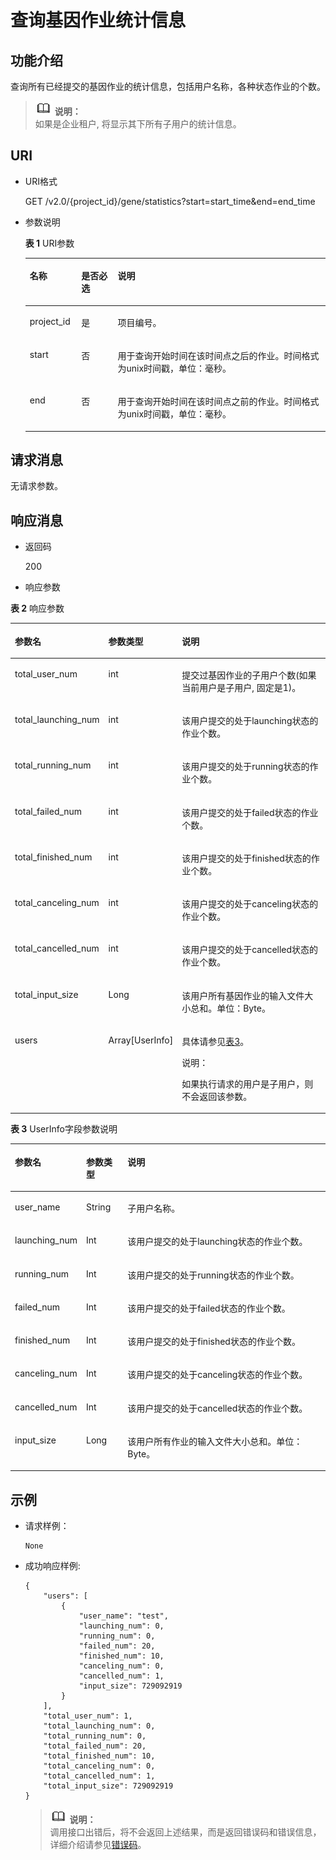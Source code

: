 # 查询基因作业统计信息<a name="dli_02_0142"></a>

## 功能介绍<a name="section6968756197"></a>

查询所有已经提交的基因作业的统计信息，包括用户名称，各种状态作业的个数。

>![](public_sys-resources/icon-note.gif) **说明：**   
>如果是企业租户, 将显示其下所有子用户的统计信息。  

## URI<a name="section169693561590"></a>

-   URI格式

    GET /v2.0/\{project\_id\}/gene/statistics?start=start\_time&end=end\_time

-   参数说明

    **表 1**  URI参数

    <a name="table129761556598"></a>
    <table><thead align="left"><tr id="row1826735713913"><th class="cellrowborder" valign="top" width="17.171717171717173%" id="mcps1.2.4.1.1"><p id="p226717571598"><a name="p226717571598"></a><a name="p226717571598"></a>名称</p>
    </th>
    <th class="cellrowborder" valign="top" width="12.121212121212121%" id="mcps1.2.4.1.2"><p id="p8267195712917"><a name="p8267195712917"></a><a name="p8267195712917"></a>是否必选</p>
    </th>
    <th class="cellrowborder" valign="top" width="70.70707070707071%" id="mcps1.2.4.1.3"><p id="p11267457995"><a name="p11267457995"></a><a name="p11267457995"></a>说明</p>
    </th>
    </tr>
    </thead>
    <tbody><tr id="row1026714572915"><td class="cellrowborder" valign="top" width="17.171717171717173%" headers="mcps1.2.4.1.1 "><p id="p17267757296"><a name="p17267757296"></a><a name="p17267757296"></a>project_id</p>
    </td>
    <td class="cellrowborder" valign="top" width="12.121212121212121%" headers="mcps1.2.4.1.2 "><p id="p14267557694"><a name="p14267557694"></a><a name="p14267557694"></a>是</p>
    </td>
    <td class="cellrowborder" valign="top" width="70.70707070707071%" headers="mcps1.2.4.1.3 "><p id="p82675571912"><a name="p82675571912"></a><a name="p82675571912"></a>项目编号。</p>
    </td>
    </tr>
    <tr id="row1826855715912"><td class="cellrowborder" valign="top" width="17.171717171717173%" headers="mcps1.2.4.1.1 "><p id="p192681657995"><a name="p192681657995"></a><a name="p192681657995"></a>start</p>
    </td>
    <td class="cellrowborder" valign="top" width="12.121212121212121%" headers="mcps1.2.4.1.2 "><p id="p22680574914"><a name="p22680574914"></a><a name="p22680574914"></a>否</p>
    </td>
    <td class="cellrowborder" valign="top" width="70.70707070707071%" headers="mcps1.2.4.1.3 "><p id="p172681157494"><a name="p172681157494"></a><a name="p172681157494"></a>用于查询开始时间在该时间点之后的作业。时间格式为unix时间戳，单位：毫秒。</p>
    </td>
    </tr>
    <tr id="row22682057196"><td class="cellrowborder" valign="top" width="17.171717171717173%" headers="mcps1.2.4.1.1 "><p id="p132686579919"><a name="p132686579919"></a><a name="p132686579919"></a>end</p>
    </td>
    <td class="cellrowborder" valign="top" width="12.121212121212121%" headers="mcps1.2.4.1.2 "><p id="p112689571297"><a name="p112689571297"></a><a name="p112689571297"></a>否</p>
    </td>
    <td class="cellrowborder" valign="top" width="70.70707070707071%" headers="mcps1.2.4.1.3 "><p id="p1426817576910"><a name="p1426817576910"></a><a name="p1426817576910"></a>用于查询开始时间在该时间点之前的作业。时间格式为unix时间戳，单位：毫秒。</p>
    </td>
    </tr>
    </tbody>
    </table>


## 请求消息<a name="section3414034164017"></a>

无请求参数。

## 响应消息<a name="section2101574914"></a>

-   返回码

    200

-   响应参数

**表 2**  响应参数

<a name="table192695719914"></a>
<table><thead align="left"><tr id="row82696574918"><th class="cellrowborder" valign="top" width="21.977802219778024%" id="mcps1.2.4.1.1"><p id="p102691857892"><a name="p102691857892"></a><a name="p102691857892"></a>参数名</p>
</th>
<th class="cellrowborder" valign="top" width="13.18868113188681%" id="mcps1.2.4.1.2"><p id="p12269185711914"><a name="p12269185711914"></a><a name="p12269185711914"></a>参数类型</p>
</th>
<th class="cellrowborder" valign="top" width="64.83351664833516%" id="mcps1.2.4.1.3"><p id="p192698571294"><a name="p192698571294"></a><a name="p192698571294"></a>说明</p>
</th>
</tr>
</thead>
<tbody><tr id="row5269257198"><td class="cellrowborder" valign="top" width="21.977802219778024%" headers="mcps1.2.4.1.1 "><p id="p92621639121911"><a name="p92621639121911"></a><a name="p92621639121911"></a>total_user_num</p>
</td>
<td class="cellrowborder" valign="top" width="13.18868113188681%" headers="mcps1.2.4.1.2 "><p id="p14262939161917"><a name="p14262939161917"></a><a name="p14262939161917"></a>int</p>
</td>
<td class="cellrowborder" valign="top" width="64.83351664833516%" headers="mcps1.2.4.1.3 "><p id="p6262113981912"><a name="p6262113981912"></a><a name="p6262113981912"></a>提交过基因作业的子用户个数(如果当前用户是子用户, 固定是1)。</p>
</td>
</tr>
<tr id="row1027015577915"><td class="cellrowborder" valign="top" width="21.977802219778024%" headers="mcps1.2.4.1.1 "><p id="p1326293915199"><a name="p1326293915199"></a><a name="p1326293915199"></a>total_launching_num</p>
</td>
<td class="cellrowborder" valign="top" width="13.18868113188681%" headers="mcps1.2.4.1.2 "><p id="p826215391194"><a name="p826215391194"></a><a name="p826215391194"></a>int</p>
</td>
<td class="cellrowborder" valign="top" width="64.83351664833516%" headers="mcps1.2.4.1.3 "><p id="p142620398193"><a name="p142620398193"></a><a name="p142620398193"></a>该用户提交的处于launching状态的作业个数。</p>
</td>
</tr>
<tr id="row527013571793"><td class="cellrowborder" valign="top" width="21.977802219778024%" headers="mcps1.2.4.1.1 "><p id="p126212390198"><a name="p126212390198"></a><a name="p126212390198"></a>total_running_num</p>
</td>
<td class="cellrowborder" valign="top" width="13.18868113188681%" headers="mcps1.2.4.1.2 "><p id="p7264193913194"><a name="p7264193913194"></a><a name="p7264193913194"></a>int</p>
</td>
<td class="cellrowborder" valign="top" width="64.83351664833516%" headers="mcps1.2.4.1.3 "><p id="p1726433917197"><a name="p1726433917197"></a><a name="p1726433917197"></a>该用户提交的处于running状态的作业个数。</p>
</td>
</tr>
<tr id="row4270165717916"><td class="cellrowborder" valign="top" width="21.977802219778024%" headers="mcps1.2.4.1.1 "><p id="p13264339151913"><a name="p13264339151913"></a><a name="p13264339151913"></a>total_failed_num</p>
</td>
<td class="cellrowborder" valign="top" width="13.18868113188681%" headers="mcps1.2.4.1.2 "><p id="p1026493911914"><a name="p1026493911914"></a><a name="p1026493911914"></a>int</p>
</td>
<td class="cellrowborder" valign="top" width="64.83351664833516%" headers="mcps1.2.4.1.3 "><p id="p72647394197"><a name="p72647394197"></a><a name="p72647394197"></a>该用户提交的处于failed状态的作业个数。</p>
</td>
</tr>
<tr id="row7270757490"><td class="cellrowborder" valign="top" width="21.977802219778024%" headers="mcps1.2.4.1.1 "><p id="p17264139151913"><a name="p17264139151913"></a><a name="p17264139151913"></a>total_finished_num</p>
</td>
<td class="cellrowborder" valign="top" width="13.18868113188681%" headers="mcps1.2.4.1.2 "><p id="p32641639181915"><a name="p32641639181915"></a><a name="p32641639181915"></a>int</p>
</td>
<td class="cellrowborder" valign="top" width="64.83351664833516%" headers="mcps1.2.4.1.3 "><p id="p15264173917194"><a name="p15264173917194"></a><a name="p15264173917194"></a>该用户提交的处于finished状态的作业个数。</p>
</td>
</tr>
<tr id="row1227015715914"><td class="cellrowborder" valign="top" width="21.977802219778024%" headers="mcps1.2.4.1.1 "><p id="p02648398196"><a name="p02648398196"></a><a name="p02648398196"></a>total_canceling_num</p>
</td>
<td class="cellrowborder" valign="top" width="13.18868113188681%" headers="mcps1.2.4.1.2 "><p id="p626433911196"><a name="p626433911196"></a><a name="p626433911196"></a>int</p>
</td>
<td class="cellrowborder" valign="top" width="64.83351664833516%" headers="mcps1.2.4.1.3 "><p id="p3264113912191"><a name="p3264113912191"></a><a name="p3264113912191"></a>该用户提交的处于canceling状态的作业个数。</p>
</td>
</tr>
<tr id="row846595325518"><td class="cellrowborder" valign="top" width="21.977802219778024%" headers="mcps1.2.4.1.1 "><p id="p1446595310559"><a name="p1446595310559"></a><a name="p1446595310559"></a>total_cancelled_num</p>
</td>
<td class="cellrowborder" valign="top" width="13.18868113188681%" headers="mcps1.2.4.1.2 "><p id="p194651953185512"><a name="p194651953185512"></a><a name="p194651953185512"></a>int</p>
</td>
<td class="cellrowborder" valign="top" width="64.83351664833516%" headers="mcps1.2.4.1.3 "><p id="p7465205315556"><a name="p7465205315556"></a><a name="p7465205315556"></a>该用户提交的处于cancelled状态的作业个数。</p>
</td>
</tr>
<tr id="row027135717915"><td class="cellrowborder" valign="top" width="21.977802219778024%" headers="mcps1.2.4.1.1 "><p id="p21185201210"><a name="p21185201210"></a><a name="p21185201210"></a>total_input_size</p>
</td>
<td class="cellrowborder" valign="top" width="13.18868113188681%" headers="mcps1.2.4.1.2 "><p id="p1711816202211"><a name="p1711816202211"></a><a name="p1711816202211"></a>Long</p>
</td>
<td class="cellrowborder" valign="top" width="64.83351664833516%" headers="mcps1.2.4.1.3 "><p id="p16118102017218"><a name="p16118102017218"></a><a name="p16118102017218"></a>该用户所有基因作业的输入文件大小总和。单位：Byte。</p>
</td>
</tr>
<tr id="row2271165714918"><td class="cellrowborder" valign="top" width="21.977802219778024%" headers="mcps1.2.4.1.1 "><p id="p131181204212"><a name="p131181204212"></a><a name="p131181204212"></a>users</p>
</td>
<td class="cellrowborder" valign="top" width="13.18868113188681%" headers="mcps1.2.4.1.2 "><p id="p141181420162112"><a name="p141181420162112"></a><a name="p141181420162112"></a>Array[UserInfo]</p>
</td>
<td class="cellrowborder" valign="top" width="64.83351664833516%" headers="mcps1.2.4.1.3 "><p id="p5118620112114"><a name="p5118620112114"></a><a name="p5118620112114"></a>具体请参见<a href="#table560144421912">表3</a>。</p>
<div class="note" id="note9244155166"><a name="note9244155166"></a><a name="note9244155166"></a><span class="notetitle"> 说明： </span><div class="notebody"><p id="p172491501610"><a name="p172491501610"></a><a name="p172491501610"></a>如果执行请求的用户是子用户，则不会返回该参数。</p>
</div></div>
</td>
</tr>
</tbody>
</table>

**表 3**  UserInfo字段参数说明

<a name="table560144421912"></a>
<table><thead align="left"><tr id="row10629440194"><th class="cellrowborder" valign="top" width="21.977802219778024%" id="mcps1.2.4.1.1"><p id="p1341411544190"><a name="p1341411544190"></a><a name="p1341411544190"></a>参数名</p>
</th>
<th class="cellrowborder" valign="top" width="13.18868113188681%" id="mcps1.2.4.1.2"><p id="p942025461913"><a name="p942025461913"></a><a name="p942025461913"></a>参数类型</p>
</th>
<th class="cellrowborder" valign="top" width="64.83351664833516%" id="mcps1.2.4.1.3"><p id="p4422754191913"><a name="p4422754191913"></a><a name="p4422754191913"></a>说明</p>
</th>
</tr>
</thead>
<tbody><tr id="row12621144191914"><td class="cellrowborder" valign="top" width="21.977802219778024%" headers="mcps1.2.4.1.1 "><p id="p025110122019"><a name="p025110122019"></a><a name="p025110122019"></a>user_name</p>
</td>
<td class="cellrowborder" valign="top" width="13.18868113188681%" headers="mcps1.2.4.1.2 "><p id="p19291103208"><a name="p19291103208"></a><a name="p19291103208"></a>String</p>
</td>
<td class="cellrowborder" valign="top" width="64.83351664833516%" headers="mcps1.2.4.1.3 "><p id="p630170112017"><a name="p630170112017"></a><a name="p630170112017"></a>子用户名称。</p>
</td>
</tr>
<tr id="row286217221285"><td class="cellrowborder" valign="top" width="21.977802219778024%" headers="mcps1.2.4.1.1 "><p id="p23213016204"><a name="p23213016204"></a><a name="p23213016204"></a>launching_num</p>
</td>
<td class="cellrowborder" valign="top" width="13.18868113188681%" headers="mcps1.2.4.1.2 "><p id="p18631122182814"><a name="p18631122182814"></a><a name="p18631122182814"></a>Int</p>
</td>
<td class="cellrowborder" valign="top" width="64.83351664833516%" headers="mcps1.2.4.1.3 "><p id="p163411476586"><a name="p163411476586"></a><a name="p163411476586"></a>该用户提交的处于launching状态的作业个数。</p>
</td>
</tr>
<tr id="row685916298285"><td class="cellrowborder" valign="top" width="21.977802219778024%" headers="mcps1.2.4.1.1 "><p id="p18859629102819"><a name="p18859629102819"></a><a name="p18859629102819"></a>running_num</p>
</td>
<td class="cellrowborder" valign="top" width="13.18868113188681%" headers="mcps1.2.4.1.2 "><p id="p11859122932815"><a name="p11859122932815"></a><a name="p11859122932815"></a>Int</p>
</td>
<td class="cellrowborder" valign="top" width="64.83351664833516%" headers="mcps1.2.4.1.3 "><p id="p0379479587"><a name="p0379479587"></a><a name="p0379479587"></a>该用户提交的处于running状态的作业个数。</p>
</td>
</tr>
<tr id="row41961152918"><td class="cellrowborder" valign="top" width="21.977802219778024%" headers="mcps1.2.4.1.1 "><p id="p2019721182915"><a name="p2019721182915"></a><a name="p2019721182915"></a>failed_num</p>
</td>
<td class="cellrowborder" valign="top" width="13.18868113188681%" headers="mcps1.2.4.1.2 "><p id="p2019751152918"><a name="p2019751152918"></a><a name="p2019751152918"></a>Int</p>
</td>
<td class="cellrowborder" valign="top" width="64.83351664833516%" headers="mcps1.2.4.1.3 "><p id="p6411347185811"><a name="p6411347185811"></a><a name="p6411347185811"></a>该用户提交的处于failed状态的作业个数。</p>
</td>
</tr>
<tr id="row16197514292"><td class="cellrowborder" valign="top" width="21.977802219778024%" headers="mcps1.2.4.1.1 "><p id="p51973112916"><a name="p51973112916"></a><a name="p51973112916"></a>finished_num</p>
</td>
<td class="cellrowborder" valign="top" width="13.18868113188681%" headers="mcps1.2.4.1.2 "><p id="p5197111297"><a name="p5197111297"></a><a name="p5197111297"></a>Int</p>
</td>
<td class="cellrowborder" valign="top" width="64.83351664833516%" headers="mcps1.2.4.1.3 "><p id="p15471547125812"><a name="p15471547125812"></a><a name="p15471547125812"></a>该用户提交的处于finished状态的作业个数。</p>
</td>
</tr>
<tr id="row73829152910"><td class="cellrowborder" valign="top" width="21.977802219778024%" headers="mcps1.2.4.1.1 "><p id="p1738893296"><a name="p1738893296"></a><a name="p1738893296"></a>canceling_num</p>
</td>
<td class="cellrowborder" valign="top" width="13.18868113188681%" headers="mcps1.2.4.1.2 "><p id="p12389932918"><a name="p12389932918"></a><a name="p12389932918"></a>Int</p>
</td>
<td class="cellrowborder" valign="top" width="64.83351664833516%" headers="mcps1.2.4.1.3 "><p id="p1649847175814"><a name="p1649847175814"></a><a name="p1649847175814"></a>该用户提交的处于canceling状态的作业个数。</p>
</td>
</tr>
<tr id="row8381994295"><td class="cellrowborder" valign="top" width="21.977802219778024%" headers="mcps1.2.4.1.1 "><p id="p83859132914"><a name="p83859132914"></a><a name="p83859132914"></a>cancelled_num</p>
</td>
<td class="cellrowborder" valign="top" width="13.18868113188681%" headers="mcps1.2.4.1.2 "><p id="p7387952920"><a name="p7387952920"></a><a name="p7387952920"></a>Int</p>
</td>
<td class="cellrowborder" valign="top" width="64.83351664833516%" headers="mcps1.2.4.1.3 "><p id="p75284725815"><a name="p75284725815"></a><a name="p75284725815"></a>该用户提交的处于cancelled状态的作业个数。</p>
</td>
</tr>
<tr id="row6386918297"><td class="cellrowborder" valign="top" width="21.977802219778024%" headers="mcps1.2.4.1.1 "><p id="p13810914293"><a name="p13810914293"></a><a name="p13810914293"></a>input_size</p>
</td>
<td class="cellrowborder" valign="top" width="13.18868113188681%" headers="mcps1.2.4.1.2 "><p id="p163816922910"><a name="p163816922910"></a><a name="p163816922910"></a>Long</p>
</td>
<td class="cellrowborder" valign="top" width="64.83351664833516%" headers="mcps1.2.4.1.3 "><p id="p1438199152919"><a name="p1438199152919"></a><a name="p1438199152919"></a>该用户所有作业的输入文件大小总和。单位：Byte。</p>
</td>
</tr>
</tbody>
</table>

## 示例<a name="section320217117419"></a>

-   请求样例：

    ```
    None
    ```


-   成功响应样例:

    ```
    {
        "users": [
            {
                "user_name": "test",
                "launching_num": 0,
                "running_num": 0,
                "failed_num": 20,
                "finished_num": 10,
                "canceling_num": 0,
                "cancelled_num": 1,
                "input_size": 729092919
            }
        ],
        "total_user_num": 1,
        "total_launching_num": 0,
        "total_running_num": 0,
        "total_failed_num": 20,
        "total_finished_num": 10,
        "total_canceling_num": 0,
        "total_cancelled_num": 1,
        "total_input_size": 729092919
    }
    ```

    >![](public_sys-resources/icon-note.gif) **说明：**   
    >调用接口出错后，将不会返回上述结果，而是返回错误码和错误信息，详细介绍请参见[错误码](错误码.md)。  


